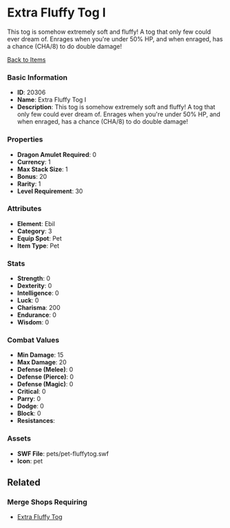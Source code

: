 # Extra Fluffy Tog I

This tog is somehow extremely soft and fluffy! A tog that only few could ever dream of. Enrages when you're under 50% HP, and when enraged, has a chance (CHA/8) to do double damage!

[Back to Items](../items.md)

### Basic Information

- **ID**: 20306
- **Name**: Extra Fluffy Tog I
- **Description**: This tog is somehow extremely soft and fluffy! A tog that only few could ever dream of. Enrages when you&#039;re under 50% HP, and when enraged, has a chance (CHA/8) to do double damage!

### Properties

- **Dragon Amulet Required**: 0
- **Currency**: 1
- **Max Stack Size**: 1
- **Bonus**: 20
- **Rarity**: 1
- **Level Requirement**: 30

### Attributes

- **Element**: Ebil
- **Category**: 3
- **Equip Spot**: Pet
- **Item Type**: Pet

### Stats

- **Strength**: 0
- **Dexterity**: 0
- **Intelligence**: 0
- **Luck**: 0
- **Charisma**: 200
- **Endurance**: 0
- **Wisdom**: 0

### Combat Values

- **Min Damage**: 15
- **Max Damage**: 20
- **Defense (Melee)**: 0
- **Defense (Pierce)**: 0
- **Defense (Magic)**: 0
- **Critical**: 0
- **Parry**: 0
- **Dodge**: 0
- **Block**: 0
- **Resistances**: 

### Assets

- **SWF File**: pets/pet-fluffytog.swf
- **Icon**: pet

## Related

### Merge Shops Requiring

- [Extra Fluffy Tog](../merge-shops/348-extra-fluffy-tog.md)

